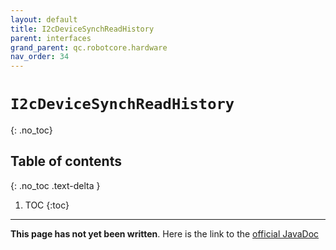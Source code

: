 ```yaml
---
layout: default
title: I2cDeviceSynchReadHistory
parent: interfaces
grand_parent: qc.robotcore.hardware
nav_order: 34
---
```

# `I2cDeviceSynchReadHistory`
{: .no_toc}

## Table of contents
{: .no_toc .text-delta }

1. TOC
{:toc}
---
**This page has not yet been written**. Here is the link to the [official JavaDoc](https://ftctechnh.github.io/ftc_app/doc/javadoc/com/qualcomm/robotcore/hardware/I2cDeviceSynchReadHistory.html)
        